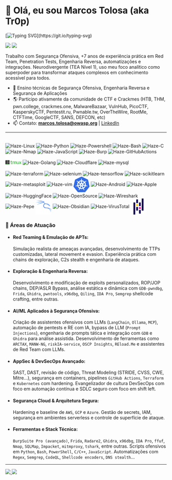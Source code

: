# 👋 Olá, eu sou Marcos Tolosa (aka Tr0p)

[![Typing SVG](https://readme-typing-svg.herokuapp.com?font=Fira+Code&duration=2000&pause=500&color=1FF773&multiline=true&width=525&height=180&lines=rlwrap+ncat+-vnlp+1337;Ncat%3A+Listening+on+%5Bany%5D+1337;Ncat%3A+Connection+from+10.16.1.69%3A443.;PS+C%3A%5CUsers%5CUser%3E++.%5Cpwn.exe;............Pwn3d!)](https://git.io/typing-svg)

<div> 
  <a href = "https://www.linkedin.com/comm/mynetwork/discovery-see-all?usecase=PEOPLE_FOLLOWS&followMember=marcos-tolosa"><img src="https://img.shields.io/badge/Follow%20on-LinkedIn-blue?style=for-the-badge&logo=linkedin" target="_blank"></a>
  <a href = "mailto:marcos.tolosa@owasp.org"><img src="https://img.shields.io/badge/-Gmail-%23333?style=for-the-badge&logo=gmail&logoColor=white" target="_blank"></a>
</div>

Trabalho com Segurança Ofensiva, +7 anos de experiência prática em Red Team, Penetration Tests, Engenharia Reversa, automatizações e integrações. Neurodivergente (TEA Nível 1), uso meu foco analítico como superpoder para transformar ataques complexos em conhecimento acessível para todos.

- 🧠 Ensino técnicas de Segurança Ofensiva, Engenharia Reversa e Segurança de Aplicações 
- 🌎 Participo ativamente da comunidade de CTF e Crackmes (HTB, THM, pwn.college, crackmes.one, MalwareBazaar, VulnHub, PicoCTF, KasperskyCTF, Pentestit.ru, Pwnable.tw, OverTheWire, RootMe, CTFTime, GoogleCTF, SANS, DEFCON, etc)
- 📫 Contato: **marcos.tolosa@owasp.org** | [LinkedIn](https://www.linkedin.com/in/marcos-tolosa)

---

<div style="display: inline_block"><br>

<img align="center" alt="Haze-Linux" height="50" width="50" src="https://cdn.jsdelivr.net/gh/devicons/devicon@latest/icons/linux/linux-original.svg" />
<img align="center" alt="Haze-Python" height="50" width="50" src="https://cdn.jsdelivr.net/gh/devicons/devicon@latest/icons/python/python-original.svg" />
<img align="center" alt="Haze-Powershell" height="50" width="50" src="https://cdn.jsdelivr.net/gh/devicons/devicon@latest/icons/powershell/powershell-original.svg" />
<img align="center" alt="Haze-Bash" height="50" width="50" src="https://img.icons8.com/?size=100&id=8gWOBXY72Osj&format=png&color=000000" />
<img align="center" alt="Haze-C" height="50" width="50" src="https://cdn.jsdelivr.net/gh/devicons/devicon@latest/icons/c/c-original.svg" />
<img align="center" alt="Haze-Nmap" height="50" width="50" src="https://img.icons8.com/?size=100&id=9b5wowKIlo9d&format=png&color=000000" />
<img align="center" alt="Haze-JavaScript" height="50" width="50" src="https://cdn.jsdelivr.net/gh/devicons/devicon@latest/icons/javascript/javascript-original.svg" />
<img align="center" alt="Haze-Burp" height="50" width="50" src="https://img.icons8.com/?size=100&id=25250&format=png&color=ff6633" />
<img align="center" alt="Haze-GitHubActions" height="50" width="50" src="https://cdn.jsdelivr.net/gh/devicons/devicon@latest/icons/cplusplus/cplusplus-original.svg" />
<img align="center" alt="Haze-Tmux" height="50" width="50" src="https://github.com/devicons/devicon/blob/master/icons/tmux/tmux-original-wordmark.svg" />
<img align="center" alt="Haze-Golang" height="50" width="50" src="https://cdn.jsdelivr.net/gh/devicons/devicon@latest/icons/go/go-original.svg" />
<img align="center" alt="Haze-Cloudflare" height="50" width="50" src="https://cdn.jsdelivr.net/gh/devicons/devicon@latest/icons/cloudflare/cloudflare-original.svg" />
<img align="center" alt="Haze-mysql" height="50" width="50" src="https://cdn.jsdelivr.net/gh/devicons/devicon/icons/mysql/mysql-original.svg" />
<img align="center" alt="Haze-terraform" height="50" width="50" src="https://cdn.jsdelivr.net/gh/devicons/devicon@latest/icons/terraform/terraform-original.svg" />
<img align="center" alt="Haze-selenium" height="50" width="50" src="https://img.icons8.com/?size=100&id=ZIQW0IkyKdZV&format=png&color=000000" />
<img align="center" alt="Haze-tensorflow" height="50" width="50" src="https://cdn.jsdelivr.net/gh/devicons/devicon@latest/icons/tensorflow/tensorflow-original.svg" />
<img align="center" alt="Haze-scikitlearn" height="50" width="50" src="https://cdn.jsdelivr.net/gh/devicons/devicon@latest/icons/scikitlearn/scikitlearn-original.svg" />
<img align="center" alt="Haze-metasploit" height="50" width="50" src="https://img.icons8.com/?size=100&id=97AFS4JiW8vx&format=png&color=000000" />
<img align="center" alt="Haze-vim" height="50" width="50" src="https://cdn.jsdelivr.net/gh/devicons/devicon@latest/icons/vim/vim-original.svg" />
<img align="center" alt="Haze-kubernetes" height="50" width="50" src="https://github.com/devicons/devicon/blob/master/icons/kubernetes/kubernetes-plain.svg" />
<img align="center" alt="Haze-Android" height="50" width="50" src="https://cdn.jsdelivr.net/gh/devicons/devicon@latest/icons/android/android-original.svg" />
<img align="center" alt="Haze-Apple" height="50" width="50" src="https://img.icons8.com/?size=100&id=20821&format=png&color=000000" />
<img align="center" alt="Haze-HuggingFace" height="50" width="50" src="https://img.icons8.com/?size=100&id=sop9ROXku5bb&format=png&color=000000" />
<img align="center" alt="Haze-OpenSource" height="50" width="50" src="https://img.icons8.com/?size=100&id=63655&format=png&color=000000" />
<img align="center" alt="Haze-Wireshark" height="50" width="50" src="https://img.icons8.com/?size=100&id=v5aFhu6h1M57&format=png&color=085DD0" />
<img align="center" alt="Haze-Pepe" height="50" width="50" src="https://img.icons8.com/?size=100&id=2mhXYLZct4Sd&format=png&color=000000" />
<img align="center" alt="Haze-Kali" height="50" width="50" src="https://github.com/devicons/devicon/blob/master/icons/kalilinux/kalilinux-original.svg" />
<img align="center" alt="Haze-Obsidian" height="50" width="50" src="https://img.icons8.com/?size=100&id=q53th37bGbV0&format=png&color=000000" />
<img align="center" alt="Haze-VirusTotal" height="50" width="50" src="https://img.icons8.com/?size=100&id=IMzgNpFETs1t&format=png&color=000000" />
<img align="center" alt="Haze-Pandas" height="50" width="50" src="https://github.com/devicons/devicon/blob/master/icons/pandas/pandas-original.svg" />
</div>

### 🧠 Áreas de Atuação 

  - #### **Red Teaming & Emulação de APTs**:
    
    Simulação realista de ameaças avançadas, desenvolvimento de TTPs customizadas, lateral movement e evasion.
    Experiência prática com chains de exploração, C2s stealth e engenharia de ataques.

  - #### **Exploração & Engenharia Reversa**:
    
    Desenvolvimento e modificação de exploits personalizados, ROP/JOP chains, DEP/ASLR Bypass, análise estática e dinâmica com `GDB-pwndbg`, `Frida`, `Ghidra`, `pwntools`, `x96dbg`, `Qiling`, `IDA Pro`, `Semgrep`  shellcode crafting, entre outras.

  - #### **AI/ML Aplicados à Segurança Ofensiva**:
    
    Criação de assistentes ofensivos com LLMs (`LangChain`, `Ollama`, `MCP`), automação de pentests e RE com IA, bypass de LLM (`Prompt Injections`), engenharia de prompts tática e integração com `GDB` e `Ghidra` para análise assistida.
    Desenvolvimento de ferramentas como `ARCTAX`, `MANW-NG`, `riskIA-service`, `OSCP Insights`, `REload.Me` e assistentes de Red Team com LLMs.

  - #### **AppSec & DevSecOps Avançado**:
    
    SAST, DAST, revisão de código, Threat Modeling (STRIDE, CVSS, CWE, Mitre...), segurança em containers, pipelines `GitHub Actions`, `Terraform` e `Kubernetes` com hardening.
    Evangelizador de cultura DevSecOps com foco em automação contínua e SDLC seguro com foco em shift left.

  - #### **Segurança Cloud & Arquitetura Segura**:
    
    Hardening e baseline de `AWS`, `GCP` e `Azure`. Gestão de secrets, IAM, segurança em ambientes serverless e controle de superfície de ataque.
  
  - #### **Ferramentas e Stack Técnica**:
    
    `BurpSuite Pro (avançado)`, `Frida`, `Radare2`, `Ghidra`, `x96dbg`, `IDA Pro`, `ffuf`, `Nmap`, `SQLMap`, `Impacket`, `mitmproxy`, `tshark`, entre outras.
    Scripts ofensivos em `Python`, `Bash`, `PowerShell`, `C/C++`, `JavaScript`. Automatizações com `Regex`, `Semgrep`, `CodeQL`, `Shellcode encoders`, `DNS stealth`...


---

<div>
  <a href="https://github.com/marcostolosa">
      <img align="" height="180em" src="https://github-readme-stats.vercel.app/api?username=marcostolosa&show_icons=true&locale=pt-br&theme=dark#gh-dark-mode-only"/>
      <img height="180em" width="" align="" src="https://github-readme-stats.vercel.app/api/top-langs/?username=marcostolosa&layout=compact&locale=pt-br&langs_count=7&theme=dark#gh-dark-mode-only"/>
</div>

